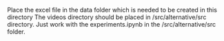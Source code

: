 Place the excel file in the data folder which is needed to be created in this directory
The videos directory should be placed in /src/alternative/src directory.
Just work with the experiments.ipynb in the /src/alternative/src folder.